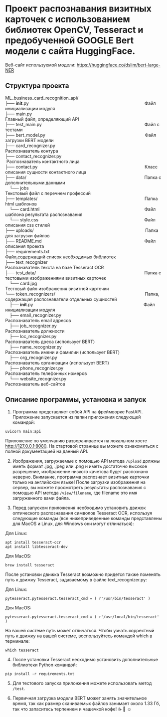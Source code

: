# Проект распознавания визитных карточек с использованием библиотек OpenCV, Tesseract и предобученной GOOGLE Bert модели с сайта HuggingFace.
Веб-сайт используемой модели: https://huggingface.co/dslim/bert-large-NER

## Структура проекта
ML_business_card_recognition_api/ </br>
├── __init__.py  &emsp;&emsp;&emsp;&emsp;&emsp;&emsp;&emsp;&emsp;&emsp;&emsp;&emsp;&emsp;&emsp;&emsp;&emsp;&emsp;&emsp;&emsp;&emsp;&emsp;&emsp;&emsp;&emsp;&emsp;&emsp;&emsp;                             Файл инициализации модуля </br>
├── main.py &emsp;&emsp;&emsp;&emsp;&emsp;&emsp;&emsp;&emsp;&emsp;&emsp;&emsp;&emsp;&emsp;&emsp;&emsp;&emsp;&emsp;&emsp;&emsp;&emsp;&emsp;&emsp;&emsp;&emsp;&emsp;&ensp;                          Главный файл, определяющий API </br>
├── test_main.py &emsp;&emsp;&emsp;&emsp;&emsp;&emsp;&emsp;&emsp;&emsp;&emsp;&emsp;&emsp;&emsp;&emsp;&emsp;&emsp;&emsp;&emsp;&emsp;&emsp;&emsp;&emsp;&emsp;                            Файл с тестами</br>
├── bert_model.py &emsp;&emsp;&emsp;&emsp;&emsp;&emsp;&emsp;&emsp;&emsp;&emsp;&emsp;&emsp;&emsp;&emsp;&emsp;&emsp;&emsp;&emsp;&emsp;&emsp;&emsp;&emsp;&nbsp;                           Файл загрузки BERT модели </br>
├── card_recognizer.py &emsp;&emsp;&emsp;&emsp;&emsp;&emsp;&emsp;&emsp;&emsp;&emsp;&emsp;&emsp;&emsp;&emsp;&emsp;&emsp;&emsp;&emsp;&emsp;&emsp; Распознаватель контура </br>
├── contact_recognizer.py &emsp;&emsp;&emsp;&emsp;&emsp;&emsp;&emsp;&emsp;&emsp;&emsp;&emsp;&emsp;&emsp;&emsp;&emsp;&emsp;&emsp;&emsp;&ensp;&nbsp;Распознаватель контактного лица</br>
├── contact.py  &emsp;&emsp;&emsp;&emsp;&emsp;&emsp;&emsp;&emsp;&emsp;&emsp;&emsp;&emsp;&emsp;&emsp;&emsp;&emsp;&emsp;&emsp;&emsp;&emsp;&emsp;&emsp;&emsp;&emsp;                                          Класс описания сущности контактного лица</br>
├── data/   &emsp;&emsp;&emsp;&emsp;&emsp;&emsp;&emsp;&emsp;&emsp;&emsp;&emsp;&emsp;&emsp;&emsp;&emsp;&emsp;&emsp;&emsp;&emsp;&emsp;&emsp;&emsp;&emsp;&emsp;&emsp;&emsp;&ensp;                                               Папка с дополнительными данными</br>
&emsp;└── jobs  &emsp;&emsp;&emsp;&emsp;&emsp;&emsp;&emsp;&emsp;&emsp;&emsp;&emsp;&emsp;&emsp;&emsp;&emsp;&emsp;&emsp;&emsp;&emsp;&emsp;&emsp;&emsp;&emsp;&emsp;&emsp;&emsp;                                  Текстовый файл с перечнем профессий</br>
├── templates/ &emsp;&emsp;&emsp;&emsp;&emsp;&emsp;&emsp;&emsp;&emsp;&emsp;&emsp;&emsp;&emsp;&emsp;&emsp;&emsp;&emsp;&emsp;&emsp;&emsp;&emsp;&emsp;&emsp;&emsp; Папка html шаблонов</br>
&emsp;└── card.html &emsp;&emsp;&emsp;&emsp;&emsp;&emsp;&emsp;&emsp;&emsp;&emsp;&emsp;&emsp;&emsp;&emsp;&emsp;&emsp;&emsp;&emsp;&emsp;&emsp;&emsp;&emsp;&emsp;&ensp;&nbsp;Файл шаблона результата распознавания</br>
&emsp;└── style.css &emsp;&emsp;&emsp;&emsp;&emsp;&emsp;&emsp;&emsp;&emsp;&emsp;&emsp;&emsp;&emsp;&emsp;&emsp;&emsp;&emsp;&emsp;&emsp;&emsp;&emsp;&emsp;&emsp;&emsp;Файл описания css стилей</br>
├── uploads/ &emsp;&emsp;&emsp;&emsp;&emsp;&emsp;&emsp;&emsp;&emsp;&emsp;&emsp;&emsp;&emsp;&emsp;&emsp;&emsp;&emsp;&emsp;&emsp;&emsp;&emsp;&emsp;&emsp;&emsp;&emsp; Папка для загрузки файлов</br>
├── README.md     &emsp;&emsp;&emsp;&emsp;&emsp;&emsp;&emsp;&emsp;&emsp;&emsp;&emsp;&emsp;&emsp;&emsp;&emsp;&emsp;&emsp;&emsp;&emsp;&emsp;&emsp;&emsp;&emsp;                                         Файл описания проекта </br>
├── requirements.txt  &emsp;&emsp;&emsp;&emsp;&emsp;&emsp;&emsp;&emsp;&emsp;&emsp;&emsp;&emsp;&emsp;&emsp;&emsp;&emsp;&emsp;&emsp;&emsp;&emsp;&emsp;&nbsp;                                     Файл,содержащий список необходимых библиотек </br>
├── text_recognizer &emsp;&emsp;&emsp;&emsp;&emsp;&emsp;&emsp;&emsp;&emsp;&emsp;&emsp;&emsp;&emsp;&emsp;&emsp;&emsp;&emsp;&emsp;&emsp;&emsp;&emsp;&ensp;            Распознаватель текста на базе Tesseract OCR</br>
├── test_data/   &emsp;&emsp;&emsp;&emsp;&emsp;&emsp;&emsp;&emsp;&emsp;&emsp;&emsp;&emsp;&emsp;&emsp;&emsp;&emsp;&emsp;&emsp;&emsp;&emsp;&emsp;&emsp;&emsp;&emsp;&nbsp;                                                      Папка с тестовыми изображениями визитных карточек </br>
&emsp;└── card.jpg &emsp;&emsp;&emsp;&emsp;&emsp;&emsp;&emsp;&emsp;&emsp;&emsp;&emsp;&emsp;&emsp;&emsp;&emsp;&emsp;&emsp;&emsp;&emsp;&emsp;&emsp;&emsp;&emsp;&emsp;                                         Тестовый файл изображения визитной карточки </br>
└── token_recognizers/ &emsp;&emsp;&emsp;&emsp;&emsp;&emsp;&emsp;&emsp;&emsp;&emsp;&emsp;&emsp;&emsp;&emsp;&emsp;&emsp;&emsp;&emsp;&emsp;&emsp;                                   Папка, содержащая распознаватели отдельных сущностей </br>
&emsp;├── __init__.py  &emsp;&emsp;&emsp;&emsp;&emsp;&emsp;&emsp;&emsp;&emsp;&emsp;&emsp;&emsp;&emsp;&emsp;&emsp;&emsp;&emsp;&emsp;&emsp;&emsp;&emsp;&emsp;&emsp;&emsp;&ensp;&nbsp;                                         Файл инициализации модуля </br>
&emsp;├── email_recognizer.py  &emsp;&emsp;&emsp;&emsp;&emsp;&emsp;&emsp;&emsp;&emsp;&emsp;&emsp;&emsp;&emsp;&emsp;&emsp;&emsp;&emsp;&emsp;&ensp;              Распознаватель email адресов </br>
&emsp;├── job_recognizer.py &emsp;&emsp;&emsp;&emsp;&emsp;&emsp;&emsp;&emsp;&emsp;&emsp;&emsp;&emsp;&emsp;&emsp;&emsp;&emsp;&emsp;&emsp;&emsp;&ensp;                                 Распознаватель должности </br>
&emsp;├── loc_recognizer.py &emsp;&emsp;&emsp;&emsp;&emsp;&emsp;&emsp;&emsp;&emsp;&emsp;&emsp;&emsp;&emsp;&emsp;&emsp;&emsp;&emsp;&emsp;&emsp;&ensp;                     Распознаватель дреса (использует BERT) </br>
&emsp;├── name_recognizer.py &emsp;&emsp;&emsp;&emsp;&emsp;&emsp;&emsp;&emsp;&emsp;&emsp;&emsp;&emsp;&emsp;&emsp;&emsp;&emsp;&emsp;&emsp;&nbsp;                    Распознаватель имени и фамилии (использует BERT) </br>
&emsp;├── org_recognizer.py &emsp;&emsp;&emsp;&emsp;&emsp;&emsp;&emsp;&emsp;&emsp;&emsp;&emsp;&emsp;&emsp;&emsp;&emsp;&emsp;&emsp;&emsp;&emsp;&nbsp;                         Распознаватель организации (использует BERT) </br>
&emsp;├── phone_recognizer.py &emsp;&emsp;&emsp;&emsp;&emsp;&emsp;&emsp;&emsp;&emsp;&emsp;&emsp;&emsp;&emsp;&emsp;&emsp;&emsp;&emsp;&emsp;                        Распознаватель телефонных номеров </br>
&emsp;└── website_recognizer.py &emsp;&emsp;&emsp;&emsp;&emsp;&emsp;&emsp;&emsp;&emsp;&emsp;&emsp;&emsp;&emsp;&emsp;&emsp;&emsp;&emsp;&nbsp;                                 Распознаватель веб-сайтов </br>

## Описание программы, установка и запуск
1. Программа представляет собой API на фреймворке FastAPI. Приложение запускается из папки приложения следующей командой:
```
uvicorn main:api
```
Приложение по умолчанию разворачивается на локальном хосте http://127.0.0.1:8080.
На стартовой странице вы можете ознакомиться с полной документацией на данный API.

2. Изображения, загружаемые с помощью API метода ```/upload``` должны иметь формат .jpg, .jpeg или .png и иметь достаточно высокое разрешение, изображение низкого качетсва будет распознано неверно. Внимание, программа распознает визитные карточки только на английском языке! После загрузки изображения на сервер, вы можете просмотреть результаты распознавания с помощью API метода ```/view/filename```, где filename это имя загруженного вами файла.

3. Перед запуском приложения необходимо установить движок оптического распознавания символов Tesseract OCR, используя следующие команды (все нижеприведенные команды представлены для MacOS и Linux, для Windows они могут отличаться):

Для Linux:
```
apt install tesseract-ocr
apt install libtesseract-dev
```
Для MacOS:
```
brew install tesseract
```

После установки движка Tesseract возможно придется также поменять путь к движку Tesseract, задаваемому в файле text_recognizer.py:

Для Linux:
```
pytesseract.pytesseract.tesseract_cmd = ( r'/usr/bin/tesseract' )
```

Для MacOS:
```
pytesseract.pytesseract.tesseract_cmd = ( r'/usr/local/bin/tesseract' )
```

На вашей системе путь может отличаться. Чтобы узнать корректный путь к движку на вашей системе, воспользуйтесь командой which в терминале:
```
which tesseract
```
4. После установки Tesseract неоходимо установить дополнительные библиотеки Python командой: 
```
pip install -r requirements.txt
```

5. Для тестового запуска приложения можете использовать метод ```/test```.

6. Первичная загрузка модели BERT может занять значительное время, так как размер скачиваемых файлов занимает около 1.33 Гб, так что запаситесь терпением и чашечкой кофе! ☕️ 🍪 ☺️
